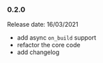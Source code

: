 ### 0.2.0
Release date: 16/03/2021

- add async `on_build` support
- refactor the core code
- add changelog
